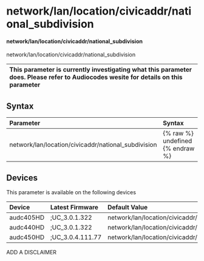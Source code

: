 ﻿---
description: network/lan/location/civicaddr/national_subdivision
search: false
---

# network/lan/location/civicaddr/national_subdivision

#### network/lan/location/civicaddr/national_subdivision

network/lan/location/civicaddr/national_subdivision


| This parameter is currently investigating what this parameter does. Please refer to Audiocodes wesite for details on this parameter | 
| :--- |

## Syntax
| Parameter | Syntax |
| :--- | :--- |
|network/lan/location/civicaddr/national_subdivision | {% raw %} undefined {% endraw %}|

## Devices
This parameter is available on the following devices

| Device | Latest Firmware | Default Value |
|:---|:---|:---|
| audc405HD | ;UC_3.0.1.322 | network/lan/location/civicaddr/national_subdivision= 
| audc440HD | ;UC_3.0.1.322 | network/lan/location/civicaddr/national_subdivision= 
| audc450HD | ;UC_3.0.4.111.77 | network/lan/location/civicaddr/national_subdivision= 

ADD A DISCLAIMER
